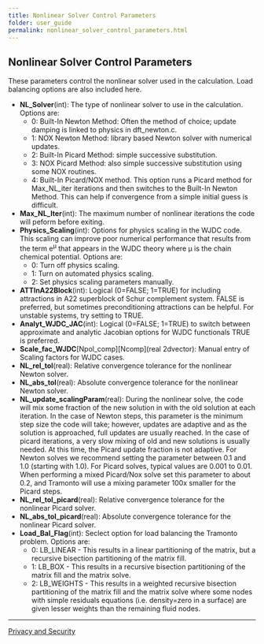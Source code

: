 ```yaml
---
title: Nonlinear Solver Control Parameters
folder: user_guide
permalink: nonlinear_solver_control_parameters.html
---
```


## Nonlinear Solver Control Parameters

These parameters control the nonlinear solver used in the calculation. Load balancing options are also included here.

*   **NL_Solver**(int): The type of nonlinear solver to use in the calculation. Options are:
    *   0: Built-In Newton Method: Often the method of choice; update damping is linked to physics in dft_newton.c.
    *   1: NOX Newton Method: library based Newton solver with numerical updates.
    *   2: Built-In Picard Method: simple successive substitution.
    *   3: NOX Picard Method: also simple successive substitution using some NOX routines.
    *   4: Built-In Picard/NOX method. This option runs a Picard method for Max_NL_iter iterations and then switches to the Built-In Newton Method. This can help if convergence from a simple initial guess is difficult.
*   **Max_NL_Iter**(int): The maximum number of nonlinear iterations the code will peform before exiting.
*   **Physics_Scaling**(int): Options for physics scaling in the WJDC code. This scaling can improve poor numerical performance that results from the term e<sup>μ</sup> that appears in the WJDC theory where μ is the chain chemical potential. Options are:
    *   0: Turn off physics scaling.
    *   1: Turn on automated physics scaling.
    *   2: Set physics scaling parameters manually.
*   **ATTInA22Block**(int): Logical (0=FALSE; 1=TRUE) for including attractions in A22 superblock of Schur complement system. FALSE is preferred, but sometimes preconditioning attractions can be helpful. For unstable systems, try setting to TRUE.
*   **Analyt_WJDC_JAC**(int): Logical (0=FALSE; 1=TRUE) to switch between approximate and analytic Jacobian options for WJDC functionals TRUE is preferred.
*   **Scale_fac_WJDC**[Npol_comp][Ncomp](real 2dvector): Manual entry of Scaling factors for WJDC cases.
*   **NL_rel_tol**(real): Relative convergence tolerance for the nonlinear Newton solver.
*   **NL_abs_tol**(real): Absolute convergence tolerance for the nonlinear Newton solver.
*   **NL_update_scalingParam**(real): During the nonlinear solve, the code will mix some fraction of the new solution in with the old solution at each iteration. In the case of Newton steps, this parameter is the minimum step size the code will take; however, updates are adaptive and as the solution is approached, full updates are usually reached. In the case of picard iterations, a very slow mixing of old and new solutions is usually needed. At this time, the Picard update fraction is not adaptive. For Newton solves we recommend setting the parameter between 0.1 and 1.0 (starting with 1.0). For Picard solves, typical values are 0.001 to 0.01\. When performing a mixed Picard/Nox solve set this parameter to about 0.2, and Tramonto will use a mixing parameter 100x smaller for the Picard steps.
*   **NL_rel_tol_picard**(real): Relative convergence tolerance for the nonlinear Picard solver.
*   **NL_abs_tol_picard**(real): Absolute convergence tolerance for the nonlinear Picard solver.
*   **Load_Bal_Flag**(int): Seclect option for load balancing the Tramonto problem. Options are:
    *   0: LB_LINEAR - This results in a linear partitioning of the matrix, but a recursive bisection partitioning of the matrix fill.
    *   1: LB_BOX - This results in a recursive bisection partitioning of the matrix fill and the matrix solve.
    *   2: LB_WEIGHTS - This results in a weighted recursive bisection partitioning of the matrix fill and the matrix solve where some nodes with simple residuals equations (i.e. density=zero in a surface) are given lesser weights than the remaining fluid nodes.
    
***

<a href="http://www.sandia.gov/general/privacy-security/index.html">Privacy and Security</a> 